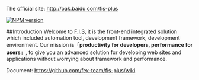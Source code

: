 The official site: http://oak.baidu.com/fis-plus

[![NPM version](https://badge.fury.io/js/fis-plus.png)](http://badge.fury.io/js/fis-plus)

##Introduction
Welcome to [F.I.S](http://fis.baidu.com), it is the front-end integrated solution which included automation tool, development framework, development environment. Our mission is「**productivity for developers, performance for users**」, to give you an advanced solution for developing web sites and applications without worrying about framework and performance.

Document: https://github.com/fex-team/fis-plus/wiki
